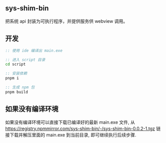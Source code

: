 
## sys-shim-bin

把系统 api 封装为可执行程序，并提供服务供 webview 调用。

## 开发

```bat
:: 使用 ide 编译出 main.exe

:: 进入 script 目录
cd script

:: 安装依赖
pnpm i

:: 生成 npm 包
pnpm build
```

## 如果没有编译环境

如果没有编译环境可以直接下载已编译好的最新 main.exe 文件, 从 https://registry.npmmirror.com/sys-shim-bin/-/sys-shim-bin-0.0.2-1.tgz 链接下载并解压里面的 main.exe 到当前目录, 即可继续执行后续步骤.